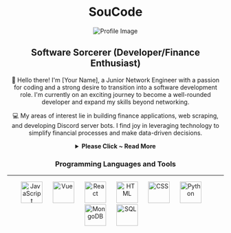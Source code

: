 <div align="center">
  <h1>SouCode</h1>
  <img src="https://github.com/SouCode/SouCode/assets/93101540/0986073b-2cc9-4cad-8671-89960d7b2457" alt="Profile Image">
  <h2>Software Sorcerer (Developer/Finance Enthusiast)</h2>
</div>

  <p align="center">
      👋 Hello there! I'm [Your Name], a Junior Network Engineer with a passion for coding and a strong desire to transition into a software development role. I'm currently on an exciting journey to become a well-rounded developer and expand my skills beyond networking.
  </p>

  <p align="center">
  💻 My areas of interest lie in building finance applications, web scraping, and developing Discord server bots. I find joy in leveraging technology to simplify financial processes and make data-driven decisions.
  </p>

<div align="center">
  <details>
    <summary><strong>Please Click ~ Read More</strong></summary>
    
  <p align="center">
      🎓 I'm soon to be a proud graduate of the General Assembly Coding Bootcamp, where I've acquired a solid foundation in software development and problem-solving. Throughout my coding journey, I've discovered the power of programming in solving everyday challenges and improving my own life. Now, my goal is to utilize my skills to assist and empower others.
  </p>

  <p align="center">
      🌟 If you're looking for someone who is driven, curious, and eager to learn, you've come to the right place. I'm constantly seeking new opportunities to enhance my technical expertise and contribute to exciting projects.
  </p>

  <p align="center">
      📫 Feel free to connect with me on GitHub and let's embark on this coding adventure together!
  </p>
  </details>
</div>



<div align="center">
  <h3>Programming Languages and Tools</h3>
  <hr style="border-color: rgba(0, 0, 0, 0.2);">
  <p>
    <img src="https://cdn.svgporn.com/logos/javascript.svg" alt="JavaScript" width="50" height="50" style="margin-right: 20px;">
    <img src="https://cdn.svgporn.com/logos/vue.svg" alt="Vue" width="50" height="50" style="margin-right: 20px;">
    <img src="https://cdn.svgporn.com/logos/react.svg" alt="React" width="50" height="50" style="margin-right: 20px;">
    <img src="https://cdn.svgporn.com/logos/html-5.svg" alt="HTML" width="50" height="50" style="margin-right: 20px;">
    <img src="https://cdn.svgporn.com/logos/css-3.svg" alt="CSS" width="50" height="50" style="margin-right: 20px;">
    <img src="https://cdn.svgporn.com/logos/python.svg" alt="Python" width="50" height="50" style="margin-right: 20px;">
    <img src="https://cdn.svgporn.com/logos/mongodb-icon.svg" alt="MongoDB" width="50" height="50" style="margin-right: 20px;">
    <img src="https://cdn.svgporn.com/logos/mysql.svg" alt="SQL" width="50" height="50" style="margin-right: 20px;">
  </p>
</div>


